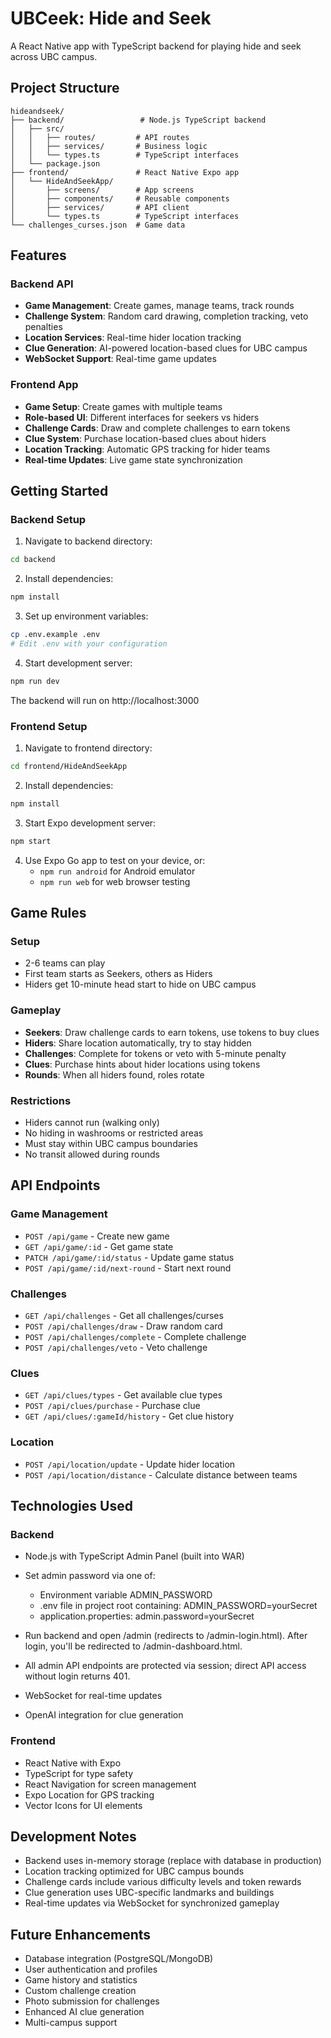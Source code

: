 # UBCeek: Hide and Seek

A React Native app with TypeScript backend for playing hide and seek across UBC campus.

## Project Structure

```
hideandseek/
├── backend/                 # Node.js TypeScript backend
│   ├── src/
│   │   ├── routes/         # API routes
│   │   ├── services/       # Business logic
│   │   └── types.ts        # TypeScript interfaces
│   └── package.json
├── frontend/               # React Native Expo app
│   └── HideAndSeekApp/
│       ├── screens/        # App screens
│       ├── components/     # Reusable components
│       ├── services/       # API client
│       └── types.ts        # TypeScript interfaces
└── challenges_curses.json  # Game data
```

## Features

### Backend API
- **Game Management**: Create games, manage teams, track rounds
- **Challenge System**: Random card drawing, completion tracking, veto penalties
- **Location Services**: Real-time hider location tracking
- **Clue Generation**: AI-powered location-based clues for UBC campus
- **WebSocket Support**: Real-time game updates

### Frontend App
- **Game Setup**: Create games with multiple teams
- **Role-based UI**: Different interfaces for seekers vs hiders
- **Challenge Cards**: Draw and complete challenges to earn tokens
- **Clue System**: Purchase location-based clues about hiders
- **Location Tracking**: Automatic GPS tracking for hider teams
- **Real-time Updates**: Live game state synchronization

## Getting Started

### Backend Setup

1. Navigate to backend directory:
```bash
cd backend
```

2. Install dependencies:
```bash
npm install
```

3. Set up environment variables:
```bash
cp .env.example .env
# Edit .env with your configuration
```

4. Start development server:
```bash
npm run dev
```

The backend will run on http://localhost:3000

### Frontend Setup

1. Navigate to frontend directory:
```bash
cd frontend/HideAndSeekApp
```

2. Install dependencies:
```bash
npm install
```

3. Start Expo development server:
```bash
npm start
```

4. Use Expo Go app to test on your device, or:
   - `npm run android` for Android emulator
   - `npm run web` for web browser testing

## Game Rules

### Setup
- 2-6 teams can play
- First team starts as Seekers, others as Hiders
- Hiders get 10-minute head start to hide on UBC campus

### Gameplay
- **Seekers**: Draw challenge cards to earn tokens, use tokens to buy clues
- **Hiders**: Share location automatically, try to stay hidden
- **Challenges**: Complete for tokens or veto with 5-minute penalty
- **Clues**: Purchase hints about hider locations using tokens
- **Rounds**: When all hiders found, roles rotate

### Restrictions
- Hiders cannot run (walking only)
- No hiding in washrooms or restricted areas
- Must stay within UBC campus boundaries
- No transit allowed during rounds

## API Endpoints

### Game Management
- `POST /api/game` - Create new game
- `GET /api/game/:id` - Get game state
- `PATCH /api/game/:id/status` - Update game status
- `POST /api/game/:id/next-round` - Start next round

### Challenges
- `GET /api/challenges` - Get all challenges/curses
- `POST /api/challenges/draw` - Draw random card
- `POST /api/challenges/complete` - Complete challenge
- `POST /api/challenges/veto` - Veto challenge

### Clues
- `GET /api/clues/types` - Get available clue types
- `POST /api/clues/purchase` - Purchase clue
- `GET /api/clues/:gameId/history` - Get clue history

### Location
- `POST /api/location/update` - Update hider location
- `POST /api/location/distance` - Calculate distance between teams

## Technologies Used

### Backend
- Node.js with TypeScript
Admin Panel (built into WAR)

- Set admin password via one of:
   - Environment variable ADMIN_PASSWORD
   - .env file in project root containing: ADMIN_PASSWORD=yourSecret
   - application.properties: admin.password=yourSecret

- Run backend and open /admin (redirects to /admin-login.html). After login, you'll be redirected to /admin-dashboard.html.
- All admin API endpoints are protected via session; direct API access without login returns 401.
- WebSocket for real-time updates
- OpenAI integration for clue generation

### Frontend
- React Native with Expo
- TypeScript for type safety
- React Navigation for screen management
- Expo Location for GPS tracking
- Vector Icons for UI elements

## Development Notes

- Backend uses in-memory storage (replace with database in production)
- Location tracking optimized for UBC campus bounds
- Challenge cards include various difficulty levels and token rewards
- Clue generation uses UBC-specific landmarks and buildings
- Real-time updates via WebSocket for synchronized gameplay

## Future Enhancements

- Database integration (PostgreSQL/MongoDB)
- User authentication and profiles
- Game history and statistics
- Custom challenge creation
- Photo submission for challenges
- Enhanced AI clue generation
- Multi-campus support
